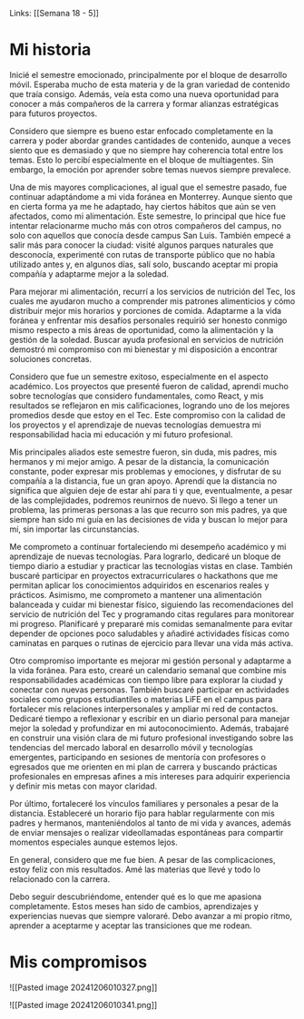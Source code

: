 Links: [[Semana 18 - 5]]
# Mi historia

Inicié el semestre emocionado, principalmente por el bloque de desarrollo móvil. Esperaba mucho de esta materia y de la gran variedad de contenido que traía consigo. Además, veía esta como una nueva oportunidad para conocer a más compañeros de la carrera y formar alianzas estratégicas para futuros proyectos.

Considero que siempre es bueno estar enfocado completamente en la carrera y poder abordar grandes cantidades de contenido, aunque a veces siento que es demasiado y que no siempre hay coherencia total entre los temas. Esto lo percibí especialmente en el bloque de multiagentes. Sin embargo, la emoción por aprender sobre temas nuevos siempre prevalece.

Una de mis mayores complicaciones, al igual que el semestre pasado, fue continuar adaptándome a mi vida foránea en Monterrey. Aunque siento que en cierta forma ya me he adaptado, hay ciertos hábitos que aún se ven afectados, como mi alimentación. Este semestre, lo principal que hice fue intentar relacionarme mucho más con otros compañeros del campus, no solo con aquellos que conocía desde campus San Luis. También empecé a salir más para conocer la ciudad: visité algunos parques naturales que desconocía, experimenté con rutas de transporte público que no había utilizado antes y, en algunos días, salí solo, buscando aceptar mi propia compañía y adaptarme mejor a la soledad.

Para mejorar mi alimentación, recurrí a los servicios de nutrición del Tec, los cuales me ayudaron mucho a comprender mis patrones alimenticios y cómo distribuir mejor mis horarios y porciones de comida. Adaptarme a la vida foránea y enfrentar mis desafíos personales requirió ser honesto conmigo mismo respecto a mis áreas de oportunidad, como la alimentación y la gestión de la soledad. Buscar ayuda profesional en servicios de nutrición demostró mi compromiso con mi bienestar y mi disposición a encontrar soluciones concretas.

Considero que fue un semestre exitoso, especialmente en el aspecto académico. Los proyectos que presenté fueron de calidad, aprendí mucho sobre tecnologías que considero fundamentales, como React, y mis resultados se reflejaron en mis calificaciones, logrando uno de los mejores promedios desde que estoy en el Tec. Este compromiso con la calidad de los proyectos y el aprendizaje de nuevas tecnologías demuestra mi responsabilidad hacia mi educación y mi futuro profesional.

Mis principales aliados este semestre fueron, sin duda, mis padres, mis hermanos y mi mejor amigo. A pesar de la distancia, la comunicación constante, poder expresar mis problemas y emociones, y disfrutar de su compañía a la distancia, fue un gran apoyo. Aprendí que la distancia no significa que alguien deje de estar ahí para ti y que, eventualmente, a pesar de las complejidades, podremos reunirnos de nuevo. Si llego a tener un problema, las primeras personas a las que recurro son mis padres, ya que siempre han sido mi guía en las decisiones de vida y buscan lo mejor para mí, sin importar las circunstancias.

Me comprometo a continuar fortaleciendo mi desempeño académico y mi aprendizaje de nuevas tecnologías. Para lograrlo, dedicaré un bloque de tiempo diario a estudiar y practicar las tecnologías vistas en clase. También buscaré participar en proyectos extracurriculares o hackathons que me permitan aplicar los conocimientos adquiridos en escenarios reales y prácticos. Asimismo, me comprometo a mantener una alimentación balanceada y cuidar mi bienestar físico, siguiendo las recomendaciones del servicio de nutrición del Tec y programando citas regulares para monitorear mi progreso. Planificaré y prepararé mis comidas semanalmente para evitar depender de opciones poco saludables y añadiré actividades físicas como caminatas en parques o rutinas de ejercicio para llevar una vida más activa.

Otro compromiso importante es mejorar mi gestión personal y adaptarme a la vida foránea. Para esto, crearé un calendario semanal que combine mis responsabilidades académicas con tiempo libre para explorar la ciudad y conectar con nuevas personas. También buscaré participar en actividades sociales como grupos estudiantiles o materias LiFE en el campus para fortalecer mis relaciones interpersonales y ampliar mi red de contactos. Dedicaré tiempo a reflexionar y escribir en un diario personal para manejar mejor la soledad y profundizar en mi autoconocimiento. Además, trabajaré en construir una visión clara de mi futuro profesional investigando sobre las tendencias del mercado laboral en desarrollo móvil y tecnologías emergentes, participando en sesiones de mentoría con profesores o egresados que me orienten en mi plan de carrera y buscando prácticas profesionales en empresas afines a mis intereses para adquirir experiencia y definir mis metas con mayor claridad.

Por último, fortaleceré los vínculos familiares y personales a pesar de la distancia. Estableceré un horario fijo para hablar regularmente con mis padres y hermanos, manteniéndolos al tanto de mi vida y avances, además de enviar mensajes o realizar videollamadas espontáneas para compartir momentos especiales aunque estemos lejos. 

En general, considero que me fue bien. A pesar de las complicaciones, estoy feliz con mis resultados. Amé las materias que llevé y todo lo relacionado con la carrera.

Debo seguir descubriéndome, entender qué es lo que me apasiona completamente. Estos meses han sido de cambios, aprendizajes y experiencias nuevas que siempre valoraré. Debo avanzar a mi propio ritmo, aprender a aceptarme y aceptar las transiciones que me rodean.

# Mis compromisos

![[Pasted image 20241206010327.png]]

![[Pasted image 20241206010341.png]]